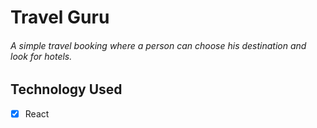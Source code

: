 # Travel Guru 

###### A simple travel booking where a person can choose his destination and look for hotels.

Technology Used
------

- [x] React


